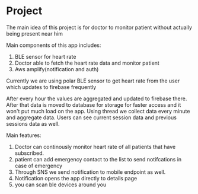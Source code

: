 # Project


The main idea of this project is for doctor to monitor patient without actually being present near him

Main components of this app includes:
1. BLE sensor for heart rate
2. Doctor able to fetch the heart rate data and monitor patient
3. Aws amplify(notification and auth)


Currently we are using polar BLE sensor to get heart rate from the user which updates to firebase frequently

After every hour the values are aggregated and updated to firebase there.
After that data is moved to database for storage for faster access and it won't put much load on the app.
Using thread we collect data every minute and aggregate data.
Users can see current session data and previous sessions data as well.

Main features:

1. Doctor can continously monitor heart rate of all patients that have subscribed.
2. patient can add emergency contact to the list to send notifcations in case of emergency
3. Through SNS we send notification to mobile endpoint as well.
4. Notification opens the app directly to details page
5. you can scan ble devices around you
